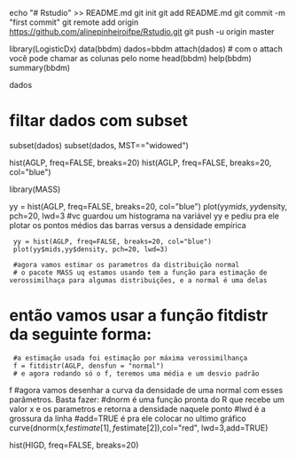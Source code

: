 echo "# Rstudio" >> README.md
git init
git add README.md
git commit -m "first commit"
git remote add origin https://github.com/alinepinheiroifpe/Rstudio.git
git push -u origin master


library(LogisticDx)
data(bbdm)
dados=bbdm
attach(dados) # com o attach você pode chamar as colunas pelo nome
head(bbdm)
help(bbdm)
summary(bbdm)

dados

# filtar dados com subset
subset(dados)
subset(dados, MST=="widowed")

hist(AGLP, freq=FALSE, breaks=20)
hist(AGLP, freq=FALSE, breaks=20, col="blue")

library(MASS)

yy = hist(AGLP, freq=FALSE, breaks=20, col="blue")
plot(yy$mids,yy$density, pch=20, lwd=3 #vc guardou um histograma na variável yy e pediu pra ele plotar os pontos médios das barras versus a densidade empírica

     yy = hist(AGLP, freq=FALSE, breaks=20, col="blue")
     plot(yy$mids,yy$density, pch=20, lwd=3)
     
     #agora vamos estimar os parametros da distribuição normal
     # o pacote MASS uq estamos usando tem a função para estimação de verossimilhaça para algumas distribuições, e a normal é uma delas
# então vamos usar a função fitdistr da seguinte forma:
     #a estimação usada foi estimação por máxima verossimilhança
     f = fitdistr(AGLP, densfun = "normal")   
     # e agora rodando só o f, teremos uma média e um desvio padrão
f
#agora vamos desenhar a curva da densidade de uma normal com esses parâmetros. Basta fazer:
#dnorm é uma função pronta do R que recebe um valor x e os parametros e retorna a densidade naquele ponto
#lwd é a grossura da linha
#add=TRUE é pra ele colocar no ultimo gráfico
curve(dnorm(x,f$estimate[1],f$estimate[2]),col="red", lwd=3,add=TRUE)

hist(HIGD, freq=FALSE, breaks=20)


